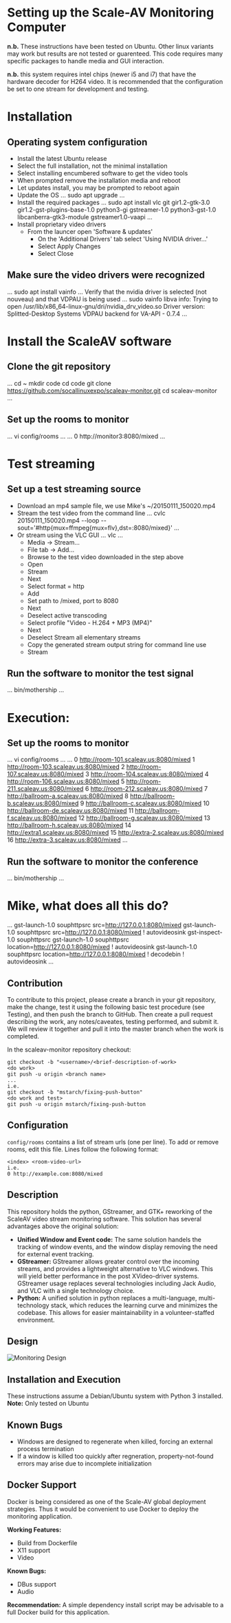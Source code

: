 # Setting up the Scale-AV Monitoring Computer

**n.b.** These instructions have been tested on Ubuntu.  Other linux variants may work but results are not tested or guarenteed. This code requires many specific packages to handle media and GUI interaction.

**n.b.** this system requires intel chips (newer i5 and i7) that have the hardware decoder for H264 video. It is recommended that the configuration be set to one stream for development and testing.

# Installation
## Operating system configuration
- Install the latest Ubuntu release
- Select the full installation, not the minimal installation
- Select installing encumbered software to get the video tools
- When prompted remove the installation media and reboot
- Let updates install, you may be prompted to reboot again
- Update the OS
...
sudo apt upgrade
...
- Install the required packages
...
sudo apt install vlc git gir1.2-gtk-3.0 gir1.2-gst-plugins-base-1.0 python3-gi gstreamer-1.0 python3-gst-1.0 libcanberra-gtk3-module gstreamer1.0-vaapi
...
- Install proprietary video drivers
  - From the launcer open 'Software & updates'
    - On the 'Additional Drivers' tab select 'Using NVIDIA driver...'
    - Select Apply Changes
    - Select Close

## Make sure the video drivers were recognized
...
sudo apt install vainfo
...
Verify that the nvidia driver is selected (not nouveau) and that VDPAU is being used
...
sudo vainfo
  libva info: Trying to open /usr/lib/x86_64-linux-gnu/dri/nvidia_drv_video.so
  Driver version: Splitted-Desktop Systems VDPAU backend for VA-API - 0.7.4
...

# Install the ScaleAV software
## Clone the git repository
...
cd ~
mkdir code
cd code
git clone https://github.com/socallinuxexpo/scaleav-monitor.git
cd scaleav-monitor
...

## Set up the rooms to monitor
...
vi config/rooms
...
...
0	http://monitor3:8080/mixed
...

# Test streaming
## Set up a test streaming source
- Download an mp4 sample file, we use Mike's ~/20150111_150020.mp4
- Stream the test video from the command line
...
cvlc 20150111_150020.mp4 --loop --sout='#http{mux=ffmpeg{mux=flv},dst=:8080/mixed}'
...
- Or stream using the VLC GUI
...
vlc
...
  - Media -> Stream...
  - File tab -> Add...
  - Browse to the test video downloaded in the step above
  - Open
  - Stream
  - Next
  - Select format = http
  - Add
  - Set path to /mixed, port to 8080
  - Next
  - Deselect active transcoding
  - Select profile "Video - H.264 + MP3 (MP4)"
  - Next
  - Deselect Stream all elementary streams
  - Copy the generated stream output string for command line use
  - Stream

## Run the software to monitor the test signal
...
bin/mothership 
...

# Execution:
## Set up the rooms to monitor
...
vi config/rooms
...
...
0	http://room-101.scaleav.us:8080/mixed
1	http://room-103.scaleav.us:8080/mixed
2	http://room-107.scaleav.us:8080/mixed
3	http://room-104.scaleav.us:8080/mixed
4	http://room-106.scaleav.us:8080/mixed
5	http://room-211.scaleav.us:8080/mixed
6	http://room-212.scaleav.us:8080/mixed
7	http://ballroom-a.scaleav.us:8080/mixed
8	http://ballroom-b.scaleav.us:8080/mixed
9	http://ballroom-c.scaleav.us:8080/mixed
10	http://ballroom-de.scaleav.us:8080/mixed
11	http://ballroom-f.scaleav.us:8080/mixed
12	http://ballroom-g.scaleav.us:8080/mixed
13	http://ballroom-h.scaleav.us:8080/mixed
14	http://extra1.scaleav.us:8080/mixed
15	http://extra-2.scaleav.us:8080/mixed
16	http://extra-3.scaleav.us:8080/mixed
...

## Run the software to monitor the conference
...
bin/mothership 
...

# Mike, what does all this do?
...
gst-launch-1.0 souphttpsrc src=http://127.0.0.1:8080/mixed
gst-launch-1.0 souphttpsrc src=http://127.0.0.1:8080/mixed ! autovideosink
gst-inspect-1.0 souphttpsrc
gst-launch-1.0 souphttpsrc location=http://127.0.0.1:8080/mixed ! autovideosink
gst-launch-1.0 souphttpsrc location=http://127.0.0.1:8080/mixed ! decodebin ! autovideosink
...

## Contribution

To contribute to this project, please create a branch in your git repository, make the change, test it using the following basic test procedure (see Testing), and then push the branch to GitHub. Then create a pull request describing the work, any notes/caveates, testing performed, and submit it. We will review it together and pull it into the master branch when the work is completed.

In the scaleav-monitor repository checkout:
```
git checkout -b "<username>/<brief-description-of-work>
<do work>
git push -u origin <branch name>
...
i.e.
git checkout -b "mstarch/fixing-push-button"
<do work and test>
git push -u origin mstarch/fixing-push-button
```
## Configuration

`config/rooms` contains a list of stream urls (one per line).  To add or remove rooms, edit this file. Lines follow the following format:

```
<index> <room-video-url>
i.e.
0 http://example.com:8080/mixed
```
## Description

This repository holds the python, GStreamer, and GTK+ reworking of the ScaleAV video stream monitoring software. This solution has several advantages above the original solution:

- **Unified Window and Event code:**
  The same solution handels the tracking of window events, and the window display removing the need for external event tracking.
- **GStreamer:**
  GStreamer allows greater control over the incoming streams, and provides a lightweight alternative to VLC windows. This will yield better performance in the post XVideo-driver systems. GStreamer usage replaces several technologies including Jack Audio, and VLC with a single technology choice.
- **Python:** 
  A unified solution in python replaces a multi-language, multi-technology stack, which reduces the learning curve and minimizes the codebase. This allows for easier maintainability in a volunteer-staffed environment.

## Design
![Monitoring Design](https://docs.google.com/drawings/d/1FYnyoz1_jLDq2tF6BK0-b9wwbiFCWoeLrj8FOu2rJr8/pub?w=1273&h=867 "ScaleAV Monitor Design")
## Installation and Execution

These instructions assume a Debian/Ubuntu system with Python 3 installed.
**Note:** Only tested on Ubuntu

## Known Bugs
- Windows are designed to regenerate when killed, forcing an external process termination
- If a window is killed too quickly after regneration, property-not-found errors may arise due to incomplete initialization

## Docker Support

Docker is being considered as one of the Scale-AV global deployment strategies. Thus it would be convenient to use Docker to deploy the monitoring application.

**Working Features:**
- Build from Dockerfile
- X11 support
- Video

**Known Bugs:**
- DBus support
- Audio

**Recommendation:** A simple dependency install script may be advisable to a full Docker build for this application.
